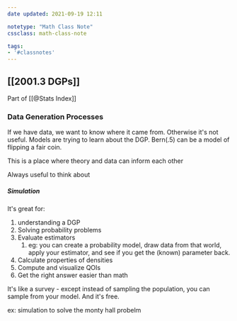 ```yaml
---
date updated: 2021-09-19 12:11

notetype: "Math Class Note"
cssclass: math-class-note

tags: 
- '#classnotes'
---
```


## [[2001.3 DGPs]]
Part of [[@Stats Index]]



### Data Generation Processes

If we have data, we want to know where it came from. Otherwise it's not useful. Models are trying to learn about the DGP. Bern(.5) can be a model of flipping a fair coin. 

This is a place where theory and data can inform each other

Always useful to think about

##### Simulation 

It's great for:
1) understanding a DGP
2) Solving probability problems
3) Evaluate estimators
	1) eg: you can create a probability model, draw data from that world, apply your estimator, and see if you get the (known) parameter back. 
4) Calculate properties of densities 
5) Compute and visualize QOIs
6) Get the right answer easier than math


It's like a survey - except instead of sampling the population, you can sample from your model. And it's free. 

ex: simulation to solve the monty hall probelm